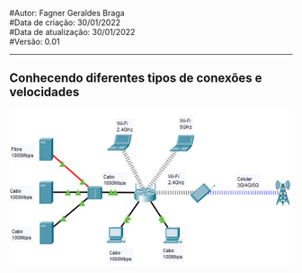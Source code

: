 #Autor: Fagner Geraldes Braga  
#Data de criação: 30/01/2022  
#Data de atualização: 30/01/2022  
#Versão: 0.01  
***
## Conhecendo diferentes tipos de conexões e velocidades

![Markdown][image]

[image]: aula3.png


